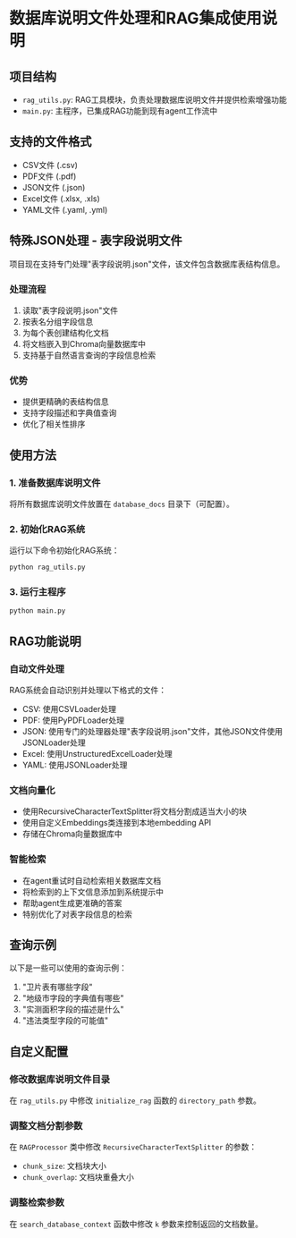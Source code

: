 # 数据库说明文件处理和RAG集成使用说明

## 项目结构
- `rag_utils.py`: RAG工具模块，负责处理数据库说明文件并提供检索增强功能
- `main.py`: 主程序，已集成RAG功能到现有agent工作流中

## 支持的文件格式
- CSV文件 (.csv)
- PDF文件 (.pdf)
- JSON文件 (.json)
- Excel文件 (.xlsx, .xls)
- YAML文件 (.yaml, .yml)

## 特殊JSON处理 - 表字段说明文件

项目现在支持专门处理"表字段说明.json"文件，该文件包含数据库表结构信息。

### 处理流程
1. 读取"表字段说明.json"文件
2. 按表名分组字段信息
3. 为每个表创建结构化文档
4. 将文档嵌入到Chroma向量数据库中
5. 支持基于自然语言查询的字段信息检索

### 优势
- 提供更精确的表结构信息
- 支持字段描述和字典值查询
- 优化了相关性排序

## 使用方法

### 1. 准备数据库说明文件
将所有数据库说明文件放置在 `database_docs` 目录下（可配置）。

### 2. 初始化RAG系统
运行以下命令初始化RAG系统：
```bash
python rag_utils.py
```

### 3. 运行主程序
```bash
python main.py
```

## RAG功能说明

### 自动文件处理
RAG系统会自动识别并处理以下格式的文件：
- CSV: 使用CSVLoader处理
- PDF: 使用PyPDFLoader处理
- JSON: 使用专门的处理器处理"表字段说明.json"文件，其他JSON文件使用JSONLoader处理
- Excel: 使用UnstructuredExcelLoader处理
- YAML: 使用JSONLoader处理

### 文档向量化
- 使用RecursiveCharacterTextSplitter将文档分割成适当大小的块
- 使用自定义Embeddings类连接到本地embedding API
- 存储在Chroma向量数据库中

### 智能检索
- 在agent重试时自动检索相关数据库文档
- 将检索到的上下文信息添加到系统提示中
- 帮助agent生成更准确的答案
- 特别优化了对表字段信息的检索

## 查询示例

以下是一些可以使用的查询示例：

1. "卫片表有哪些字段"
2. "地级市字段的字典值有哪些"
3. "实测面积字段的描述是什么"
4. "违法类型字段的可能值"

## 自定义配置

### 修改数据库说明文件目录
在 `rag_utils.py` 中修改 `initialize_rag` 函数的 `directory_path` 参数。

### 调整文档分割参数
在 `RAGProcessor` 类中修改 `RecursiveCharacterTextSplitter` 的参数：
- `chunk_size`: 文档块大小
- `chunk_overlap`: 文档块重叠大小

### 调整检索参数
在 `search_database_context` 函数中修改 `k` 参数来控制返回的文档数量。